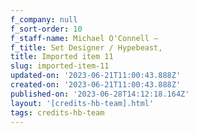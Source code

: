 ```yaml
---
f_company: null
f_sort-order: 10
f_staff-name: Michael O'Connell –
f_title: Set Designer / Hypebeast,
title: Imported item 11
slug: imported-item-11
updated-on: '2023-06-21T11:00:43.888Z'
created-on: '2023-06-21T11:00:43.888Z'
published-on: '2023-06-28T14:12:18.164Z'
layout: '[credits-hb-team].html'
tags: credits-hb-team
---
```



